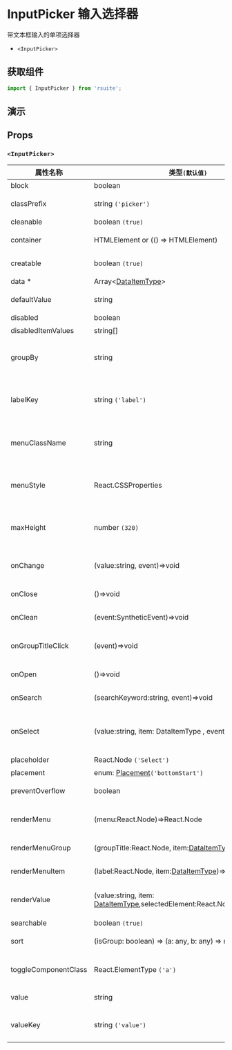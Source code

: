 # InputPicker 输入选择器

带文本框输入的单项选择器

- `<InputPicker>`

## 获取组件

```js
import { InputPicker } from 'rsuite';
```

## 演示

<!--{demo}-->

## Props

### `<InputPicker>`

| 属性名称             | 类型`(默认值)`                                                                      | 描述                                 |
| -------------------- | ----------------------------------------------------------------------------------- | ------------------------------------ |
| block                | boolean                                                                             | 堵塞整行                             |
| classPrefix          | string `('picker')`                                                                 | 组件 CSS 类的前缀                    |
| cleanable            | boolean `(true)`                                                                    | 可以清除                             |
| container            | HTMLElement or (() => HTMLElement)                                                  | 设置渲染的容器                       |
| creatable            | boolean `(true)`                                                                    | 设置可以新建选项                     |
| data \*              | Array&lt;[DataItemType](#types)&gt;                                                 | 组件数据                             |
| defaultValue         | string                                                                              | 设置默认值 `非受控`                  |
| disabled             | boolean                                                                             | 禁用组件                             |
| disabledItemValues   | string[]                                                                            | 禁用选项                             |
| groupBy              | string                                                                              | 设置分组条件在 `data` 中的 `key`     |
| labelKey             | string `('label')`                                                                  | 设置选项显示内容在 `data` 中的 `key` |
| menuClassName        | string                                                                              | 应用于菜单 DOM 节点的 css class      |
| menuStyle            | React.CSSProperties                                                                 | 应用于菜单 DOM 节点的 style          |
| maxHeight            | number `(320)`                                                                      | 设置 Dropdown 的最大高度             |
| onChange             | (value:string, event)=>void                                                         | `value` 发生改变时的回调函数         |
| onClose              | ()=>void                                                                            | 关闭回调函数                         |
| onClean              | (event:SyntheticEvent)=>void                                                        | 值清理时触发回调                     |
| onGroupTitleClick    | (event)=>void                                                                       | 点击分组标题的回调函数               |
| onOpen               | ()=>void                                                                            | 打开回调函数                         |
| onSearch             | (searchKeyword:string, event)=>void                                                 | 搜索的回调函数                       |
| onSelect             | (value:string, item: DataItemType , event)=>void                                    | 选项被点击选择后的回调函数           |
| placeholder          | React.Node `('Select')`                                                             | 占位符                               |
| placement            | enum: [Placement](#types)`('bottomStart')`                                          | 位置                                 |
| preventOverflow      | boolean                                                                             | 防止浮动元素溢出                     |
| renderMenu           | (menu:React.Node)=>React.Node                                                       | 自定义渲染菜单列表                   |
| renderMenuGroup      | (groupTitle:React.Node, item:[DataItemType](#types))=>React.Node                    | 自定义渲染选项组                     |
| renderMenuItem       | (label:React.Node, item:[DataItemType](#types))=>React.Node                         | 自定义渲染选项                       |
| renderValue          | (value:string, item: [DataItemType](#types),selectedElement:React.Node)=>React.Node | 自定义渲染被选中的选项               |
| searchable           | boolean `(true)`                                                                    | 可以搜索                             |
| sort                 | (isGroup: boolean) => (a: any, b: any) => number                                    | 对选项排序                           |
| toggleComponentClass | React.ElementType `('a')`                                                           | 为组件自定义元素类型                 |
| value                | string                                                                              | 设置值 `受控`,                       |
| valueKey             | string `('value')`                                                                  | 设置选项值在 `data` 中的 `key`       |
